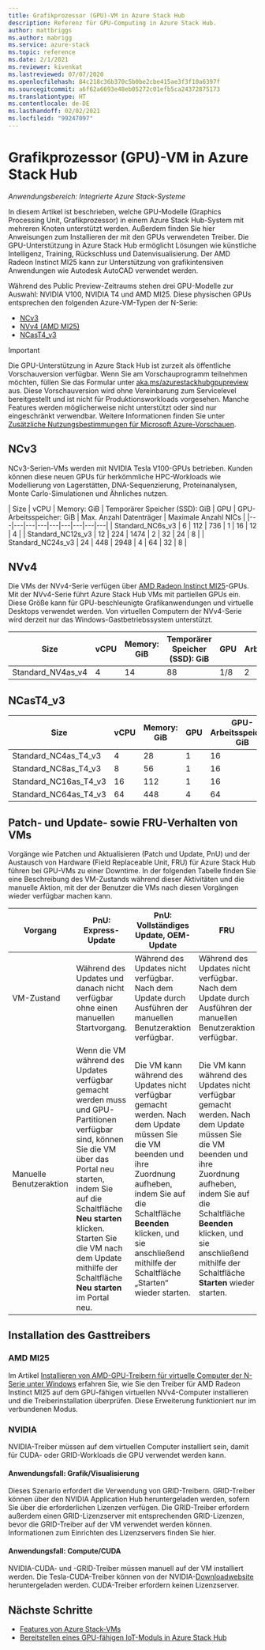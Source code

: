 ```yaml
---
title: Grafikprozessor (GPU)-VM in Azure Stack Hub
description: Referenz für GPU-Computing in Azure Stack Hub.
author: mattbriggs
ms.author: mabrigg
ms.service: azure-stack
ms.topic: reference
ms.date: 2/1/2021
ms.reviewer: kivenkat
ms.lastreviewed: 07/07/2020
ms.openlocfilehash: 84c218c36b370c5b0be2cbe415ae3f3f10a6397f
ms.sourcegitcommit: a6f62a6693e48eb05272c01efb5ca24372875173
ms.translationtype: HT
ms.contentlocale: de-DE
ms.lasthandoff: 02/02/2021
ms.locfileid: "99247097"
---
```

# <a name="graphics-processing-unit-gpu-virtual-machine-vm-on-azure-stack-hub"></a>Grafikprozessor (GPU)-VM in Azure Stack Hub

*Anwendungsbereich: Integrierte Azure Stack-Systeme*

In diesem Artikel ist beschrieben, welche GPU-Modelle (Graphics Processing Unit, Grafikprozessor) in einem Azure Stack Hub-System mit mehreren Knoten unterstützt werden. Außerdem finden Sie hier Anweisungen zum Installieren der mit den GPUs verwendeten Treiber. Die GPU-Unterstützung in Azure Stack Hub ermöglicht Lösungen wie künstliche Intelligenz, Training, Rückschluss und Datenvisualisierung. Der AMD Radeon Instinct MI25 kann zur Unterstützung von grafikintensiven Anwendungen wie Autodesk AutoCAD verwendet werden.

Während des Public Preview-Zeitraums stehen drei GPU-Modelle zur Auswahl: NVIDIA V100, NVIDIA T4 und AMD MI25. Diese physischen GPUs entsprechen den folgenden Azure-VM-Typen der N-Serie:
- [NCv3](/azure/virtual-machines/ncv3-series)
- [NVv4 (AMD MI25)](/azure/virtual-machines/nvv4-series)
- [NCasT4_v3](/azure/virtual-machines/nct4-v3-series)

> [!IMPORTANT]  
> Die GPU-Unterstützung in Azure Stack Hub ist zurzeit als öffentliche Vorschauversion verfügbar. Wenn Sie am Vorschauprogramm teilnehmen möchten, füllen Sie das Formular unter [aka.ms/azurestackhubgpupreview](https://aka.ms/azurestackhubgpupreview) aus.
> Diese Vorschauversion wird ohne Vereinbarung zum Servicelevel bereitgestellt und ist nicht für Produktionsworkloads vorgesehen. Manche Features werden möglicherweise nicht unterstützt oder sind nur eingeschränkt verwendbar.
> Weitere Informationen finden Sie unter [Zusätzliche Nutzungsbestimmungen für Microsoft Azure-Vorschauen](https://azure.microsoft.com/support/legal/preview-supplemental-terms/).

## <a name="ncv3"></a>NCv3

NCv3-Serien-VMs werden mit NVIDIA Tesla V100-GPUs betrieben. Kunden können diese neuen GPUs für herkömmliche HPC-Workloads wie Modellierung von Lagerstätten, DNA-Sequenzierung, Proteinanalysen, Monte Carlo-Simulationen und Ähnliches nutzen. 

| Size | vCPU | Memory: GiB | Temporärer Speicher (SSD): GiB | GPU | GPU-Arbeitsspeicher: GiB | Max. Anzahl Datenträger | Maximale Anzahl NICs |
|---|---|---|---|---|---|---|---|---|
| Standard_NC6s_v3    | 6  | 112 | 736  | 1 | 16 | 12 | 4 |
| Standard_NC12s_v3   | 12 | 224 | 1474 | 2 | 32 | 24 | 8 |
| Standard_NC24s_v3   | 24 | 448 | 2948 | 4 | 64 | 32 | 8 |

## <a name="nvv4"></a>NVv4

Die VMs der NVv4-Serie verfügen über [AMD Radeon Instinct MI25](https://www.amd.com/en/products/professional-graphics/instinct-MI25)-GPUs. Mit der NVv4-Serie führt Azure Stack Hub VMs mit partiellen GPUs ein. Diese Größe kann für GPU-beschleunigte Grafikanwendungen und virtuelle Desktops verwendet werden. Von virtuellen Computern der NVv4-Serie wird derzeit nur das Windows-Gastbetriebssystem unterstützt. 

| Size | vCPU | Memory: GiB | Temporärer Speicher (SSD): GiB | GPU | GPU-Arbeitsspeicher: GiB | Max. Anzahl Datenträger | Maximale Anzahl NICs | 
| --- | --- | --- | --- | --- | --- | --- | --- |   
| Standard_NV4as_v4 |4 |14 |88 | 1/8 | 2 | 4 | 2 | 

## <a name="ncast4_v3"></a>NCasT4_v3

| Size | vCPU | Memory: GiB | GPU | GPU-Arbeitsspeicher: GiB | Max. Anzahl Datenträger | Maximale Anzahl NICs | 
| --- | --- | --- | --- | --- | --- | --- |
| Standard_NC4as_T4_v3 |4 |28 | 1 | 16 | 8 | 4 | 
| Standard_NC8as_T4_v3 |8 |56 | 1 | 16 | 16 | 8 | 
| Standard_NC16as_T4_v3 |16 |112 | 1 | 16 | 32 | 8 | 
| Standard_NC64as_T4_v3 |64 |448 | 4 | 64 | 32 | 8 |

## <a name="patch-and-update-fru-behavior-of-vms"></a>Patch- und Update- sowie FRU-Verhalten von VMs 

Vorgänge wie Patchen und Aktualisieren (Patch und Update, PnU) und der Austausch von Hardware (Field Replaceable Unit, FRU) für Azure Stack Hub führen bei GPU-VMs zu einer Downtime. In der folgenden Tabelle finden Sie eine Beschreibung des VM-Zustands während dieser Aktivitäten und die manuelle Aktion, mit der der Benutzer die VMs nach diesen Vorgängen wieder verfügbar machen kann. 

| Vorgang | PnU: Express-Update | PnU: Vollständiges Update, OEM-Update | FRU | 
| --- | --- | --- | --- | 
| VM-Zustand  | Während des Updates und danach nicht verfügbar ohne einen manuellen Startvorgang. | Während des Updates nicht verfügbar. Nach dem Update durch Ausführen der manuellen Benutzeraktion verfügbar. | Während des Updates nicht verfügbar. Nach dem Update durch Ausführen der manuellen Benutzeraktion verfügbar.| 
| Manuelle Benutzeraktion | Wenn die VM während des Updates verfügbar gemacht werden muss und GPU-Partitionen verfügbar sind, können Sie die VM über das Portal neu starten, indem Sie auf die Schaltfläche **Neu starten** klicken. Starten Sie die VM nach dem Update mithilfe der Schaltfläche **Neu starten** im Portal neu. | Die VM kann während des Updates nicht verfügbar gemacht werden. Nach dem Update müssen Sie die VM beenden und ihre Zuordnung aufheben, indem Sie auf die Schaltfläche **Beenden** klicken, und sie anschließend mithilfe der Schaltfläche „Starten“ wieder starten. | Die VM kann während des Updates nicht verfügbar gemacht werden. Nach dem Update müssen Sie die VM beenden und ihre Zuordnung aufheben, indem Sie auf die Schaltfläche **Beenden** klicken, und sie anschließend mithilfe der Schaltfläche **Starten** wieder starten.| 

## <a name="guest-driver-installation"></a>Installation des Gasttreibers

### <a name="amd-mi25"></a>AMD MI25

Im Artikel [Installieren von AMD-GPU-Treibern für virtuelle Computer der N-Serie unter Windows](/azure/virtual-machines/windows/n-series-amd-driver-setup) erfahren Sie, wie Sie den Treiber für AMD Radeon Instinct MI25 auf dem GPU-fähigen virtuellen NVv4-Computer installieren und die Treiberinstallation überprüfen. Diese Erweiterung funktioniert nur im verbundenen Modus.

### <a name="nvidia"></a>NVIDIA

NVIDIA-Treiber müssen auf dem virtuellen Computer installiert sein, damit für CUDA- oder GRID-Workloads die GPU verwendet werden kann.

#### <a name="use-case-graphicsvisualization"></a>Anwendungsfall: Grafik/Visualisierung

Dieses Szenario erfordert die Verwendung von GRID-Treibern. GRID-Treiber können über den NVIDIA Application Hub heruntergeladen werden, sofern Sie über die erforderlichen Lizenzen verfügen. Die GRID-Treiber erfordern außerdem einen GRID-Lizenzserver mit entsprechenden GRID-Lizenzen, bevor die GRID-Treiber auf der VM verwendet werden können. Informationen zum Einrichten des Lizenzservers finden Sie hier.

#### <a name="use-case-computecuda"></a>Anwendungsfall: Compute/CUDA

NVIDIA-CUDA- und -GRID-Treiber müssen manuell auf der VM installiert werden. Die Tesla-CUDA-Treiber können von der NVIDIA-[Downloadwebsite](https://www.nvidia.com/Download/index.aspx) heruntergeladen werden. CUDA-Treiber erfordern keinen Lizenzserver.

## <a name="next-steps"></a>Nächste Schritte

- [Features von Azure Stack-VMs](azure-stack-vm-considerations.md)  
- [Bereitstellen eines GPU-fähigen IoT-Moduls in Azure Stack Hub](gpu-deploy-sample-module.md)
